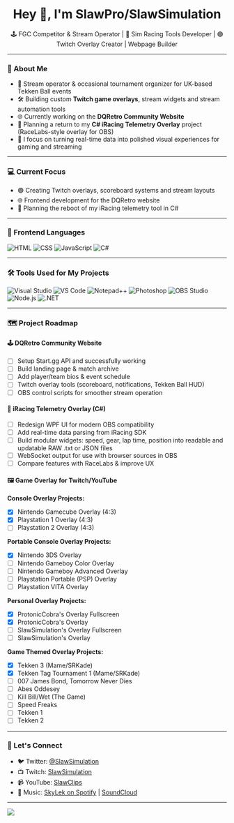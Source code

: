 <h1 align="center">Hey 👋, I'm SlawPro/SlawSimulation</h1>
<p align="center">
  🕹️ FGC Competitor & Stream Operator | 🏁 Sim Racing Tools Developer | 🟣 Twitch Overlay Creator | Webpage Builder
</p>

---

### 🧠 About Me

- 👾 Stream operator & occasional tournament organizer for UK-based Tekken Ball events
- 🛠️ Building custom **Twitch game overlays**, stream widgets and stream automation tools
- 🌐 Currently working on the **DQRetro Community Website**
- 🏁 Planning a return to my **C# iRacing Telemetry Overlay** project (RaceLabs-style overlay for OBS)
- 🎯 I focus on turning real-time data into polished visual experiences for gaming and streaming

---

### 💻 Current Focus

- 🟣 Creating Twitch overlays, scoreboard systems and stream layouts
- 🌐 Frontend development for the DQRetro website
- 🏁 Planning the reboot of my iRacing telemetry tool in C#

---

### 🎨 Frontend Languages

![HTML](https://img.shields.io/badge/HTML5-E34F26?style=flat&logo=html5&logoColor=white)
![CSS](https://img.shields.io/badge/CSS3-1572B6?style=flat&logo=css3&logoColor=white)
![JavaScript](https://img.shields.io/badge/JavaScript-F7DF1E?style=flat&logo=javascript&logoColor=black)
![C#](https://img.shields.io/badge/C%23-239120?style=flat&logo=c-sharp&logoColor=white)

---

### 🛠️ Tools Used for My Projects

![Visual Studio](https://img.shields.io/badge/Visual%20Studio-5C2D91?style=flat&logo=visualstudio&logoColor=white)
![VS Code](https://img.shields.io/badge/VS%20Code-007ACC?style=flat&logo=visualstudiocode&logoColor=white)
![Notepad++](https://img.shields.io/badge/Notepad++-90E59A?style=flat&logo=notepadplusplus&logoColor=black)
![Photoshop](https://img.shields.io/badge/Adobe%20Photoshop-31A8FF?style=flat&logo=adobephotoshop&logoColor=white)
![OBS Studio](https://img.shields.io/badge/OBS%20Studio-302E31?style=flat&logo=obsstudio&logoColor=white)
![Node.js](https://img.shields.io/badge/Node.js-339933?style=flat&logo=nodedotjs&logoColor=white)
![.NET](https://img.shields.io/badge/.NET-512BD4?style=flat&logo=dotnet&logoColor=white)

---

### 🗺️ Project Roadmap

#### 🕹️ **DQRetro Community Website**
- [ ] Setup Start.gg API and successfully working
- [ ] Build landing page & match archive
- [ ] Add player/team bios & event schedule
- [ ] Twitch overlay tools (scoreboard, notifications, Tekken Ball HUD)
- [ ] OBS control scripts for smoother stream operation
#### 🏁 **iRacing Telemetry Overlay (C#)**
- [ ] Redesign WPF UI for modern OBS compatibility
- [ ] Add real-time data parsing from iRacing SDK
- [ ] Build modular widgets: speed, gear, lap time, position into readable and updatable RAW .txt or JSON files
- [ ] WebSocket output for use with browser sources in OBS
- [ ] Compare features with RaceLabs & improve UX
#### 🖼️ **Game Overlay for Twitch/YouTube**
  **Console Overlay Projects:**
  - [x] Nintendo Gamecube Overlay (4:3)
  - [x] Playstation 1 Overlay (4:3)
  - [ ] Playstation 2 Overlay (4:3)

  **Portable Console Overlay Projects:**
  - [x] Nintendo 3DS Overlay
  - [ ] Nintendo Gameboy Color Overlay
  - [ ] Nintendo Gameboy Advanced Overlay
  - [ ] Playstation Portable (PSP) Overlay
  - [ ] Playstation VITA Overlay

  **Personal Overlay Projects:**
  - [x] ProtonicCobra's Overlay Fullscreen
  - [x] ProtonicCobra's Overlay
  - [ ] SlawSimulation's Overlay Fullscreen
  - [ ] SlawSimulation's Overlay

  **Game Themed Overlay Projects:**
  - [x] Tekken 3 (Mame/SRKade)
  - [x] Tekken Tag Tournament 1 (Mame/SRKade)
  - [ ] 007 James Bond, Tomorrow Never Dies
  - [ ] Abes Oddesey
  - [ ] Kill Bill/Wet (The Game)
  - [ ] Speed Freaks
  - [ ] Tekken 1
  - [ ] Tekken 2

---

### 📣 Let's Connect

- 🐦 Twitter: [@SlawSimulation](https://twitter.com/SlawSimulation)
- 📺 Twitch: [SlawSimulation](https://www.twitch.tv/SlawSimulation)
- 📹 YouTube: [SlawClips](https://www.youtube.com/@SlawClips)
- 🎵 Music: [SkyLek on Spotify](https://open.spotify.com/artist/4W0CzPzzNaZzQdZwLUcxIE) | [SoundCloud](https://soundcloud.com/skylek)

---

<img src="https://github-readme-stats.vercel.app/api/top-langs/?username=SlawSimulation&layout=compact&theme=tokyonight" />

